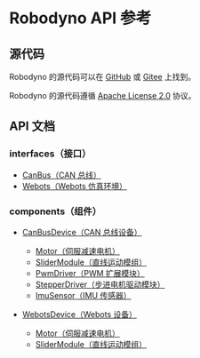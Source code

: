 # Robodyno API 参考

## 源代码

Robodyno 的源代码可以在 [GitHub](https://github.com/robodyno/robodyno) 或 [Gitee](https://gitee.com/robodyno/robodyno) 上找到。

Robodyno 的源代码遵循 [Apache License 2.0](https://www.apache.org/licenses/LICENSE-2.0) 协议。

## API 文档

### interfaces（接口）

- [CanBus（CAN 总线）](interfaces/can_bus/)
- [Webots（Webots 仿真环境）](interfaces/webots/)

### components（组件）

- [CanBusDevice（CAN 总线设备）](components/can_bus/)

    - [Motor（伺服减速电机）](components/can_bus/motor/)
    - [SliderModule（直线运动模组）](components/can_bus/slider_module/)
    - [PwmDriver（PWM 扩展模块）](components/can_bus/pwm_driver/)
    - [StepperDriver（步进电机驱动模块）](components/can_bus/stepper_driver/)
    - [ImuSensor（IMU 传感器）](components/can_bus/imu_sensor/)

- [WebotsDevice（Webots 设备）](components/webots/)

    - [Motor（伺服减速电机）](components/webots/motor/)
    - [SliderModule（直线运动模组）](components/webots/slider_module/)
